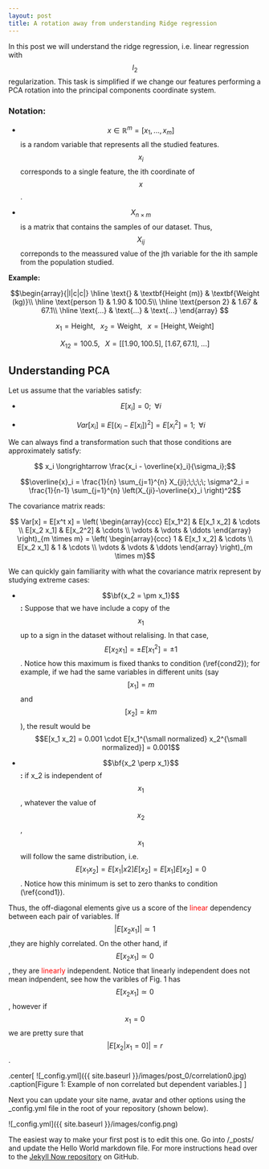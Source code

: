 ```yaml
---
layout: post
title: A rotation away from understanding Ridge regression
---
```


In this post we will understand the ridge regression, i.e. linear regression with $$l_2$$  regularization.
This task is simplified if we change our features performing a PCA rotation into the principal components coordinate 
system.

### Notation:
  
  * $$x \in \mathbb{R}^m =  [ x_1,...,x_m]$$ is a random variable that represents all the studied features.  $$x_i$$ corresponds to a single feature, the ith coordinate of $$x$$.

  * $$X_{n \times m}$$ is a matrix that contains the samples of our dataset.  Thus, $$X_{ij}$$ correponds to the meassured value of the jth variable for the ith sample from the population studied.
  

**Example:**

$$\begin{array}{|l|c|c|}
\hline
 \text{} & \textbf{Height (m)} & \textbf{Weight (kg)}\\
 \hline
\text{person 1} & 1.90 & 100.5\\
\hline
\text{person 2} & 1.67 & 67.1\\
\hline
 \text{...} & \text{...} & \text{...}  \end{array} $$



$$x_1 = \text{Height},\;\;\;x_2 = \text{Weight},\;\;\;x = [\text{Height}, \text{Weight}]$$

$$X_{12} = 100.5,\;\;\;X = [[1.90, 100.5],\;[1.67, 67.1],\;...]$$


## Understanding PCA
    

Let us assume that the variables satisfy:

* $$E[x_i] = 0;\;\; \forall i \tag{1} \label{cond1}$$

* $$Var[x_i] \equiv E[(x_i - E[x_i])^2] = E[x_i^2] = 1;\;\; \forall i  \tag{2} \label{cond2}$$

We can always find a transformation such that those conditions are approximately satisfy:

$$ x_i \longrightarrow \frac{x_i - \overline{x}_i}{\sigma_i};$$

$$\overline{x}_i  = \frac{1}{n}  \sum_{j=1}^{n} X_{ji};\;\;\;\; \sigma^2_i  = \frac{1}{n-1}  \sum_{j=1}^{n} \left(X_{ji}-\overline{x}_i \right)^2$$


The covariance matrix reads:

$$ Var[x] = E[x^t x] = \left( \begin{array}{ccc}
E[x_1^2] & E[x_1 x_2] & \cdots \\
E[x_2 x_1] & E[x_2^2] & \cdots \\
\vdots & \vdots & \ddots  \end{array} \right)_{m \times m} = \left( \begin{array}{ccc}
1 & E[x_1 x_2] & \cdots \\
E[x_2 x_1] & 1 & \cdots \\
\vdots & \vdots & \ddots  \end{array} \right)_{m \times m}$$

We can quickly gain familiarity with what the covariance matrix represent by studying extreme cases:

* $$\bf{x_2 = \pm x_1}$$ **:** Suppose that we have include a copy of the $$x_1$$ up to a sign in the dataset without
 relalising. In that case, $$E[x_2 x_1] = \pm E[x_1^2] = \pm 1$$. Notice how this maximum is fixed thanks to condition 
 (\ref{cond2}); for example, if we had the same variables in different units
  (say $$[x_1]=m$$ and $$[x_2] = km$$),  the result would be
   $$E[x_1 x_2] = 0.001 \cdot E[x_1^{\small normalized} x_2^{\small normalized}] = 0.001$$

* $$\bf{x_2 \perp x_1}$$**:** if x_2 is independent of $$x_1$$, whatever the value of $$x_2$$, $$x_1$$ will follow the
 same distribution, i.e. $$E[x_1x_2] = E[x_1\vert x2] E[x_2] = E[x_1]E[x_2] = 0$$. Notice how this minimum is set to
  zero thanks to condition (\ref{cond1}).

Thus, the off-diagonal elements give us a score of the <span style='color:red;'> linear</span> dependency between each 
pair of variables. If $$\vert E[x_2 x_1] \vert \simeq 1$$ ,they are highly correlated. On the other hand,
 if $$ E[x_2 x_1]  \simeq 0$$, they are <span style='color:red;'> linearly</span> independent.
  Notice that linearly independent does not mean indpendent, see how the varibles of Fig. 1 has 
   $$ E[x_2 x_1]  \simeq 0$$, however if $$x_1=0$$ we are pretty sure that $$\vert E[x_2\vert x_1=0] \vert = r$$.

.center[
![_config.yml]({{ site.baseurl }}/images/post_0/correlation0.jpg)
.caption[Figure 1: Example of non correlated but dependent variables.]
 ]  



Next you can update your site name, avatar and other options using the _config.yml file in the root of your repository (shown below).

![_config.yml]({{ site.baseurl }}/images/config.png)

The easiest way to make your first post is to edit this one.
 Go into /_posts/ and update the Hello World markdown file. 
 For more instructions head over to the 
 [Jekyll Now repository](https://github.com/barryclark/jekyll-now) on GitHub.
